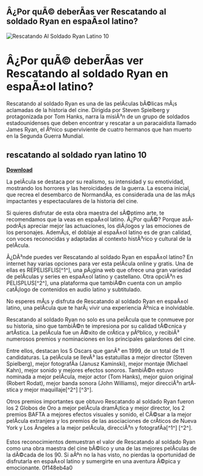 ## Â¿Por quÃ© deberÃ­as ver Rescatando al soldado Ryan en espaÃ±ol latino?

 
![Rescatando Al Soldado Ryan Latino 10](https://img.ksl.com/slc/2851/285186/28518682.jpg?filter=kslv2/responsive_top_sm)

 
# Â¿Por quÃ© deberÃ­as ver Rescatando al soldado Ryan en espaÃ±ol latino?
 
Rescatando al soldado Ryan es una de las pelÃ­culas bÃ©licas mÃ¡s aclamadas de la historia del cine. Dirigida por Steven Spielberg y protagonizada por Tom Hanks, narra la misiÃ³n de un grupo de soldados estadounidenses que deben encontrar y rescatar a un paracaidista llamado James Ryan, el Ãºnico superviviente de cuatro hermanos que han muerto en la Segunda Guerra Mundial.
 
## rescatando al soldado ryan latino 10


[**Download**](https://www.google.com/url?q=https%3A%2F%2Ftiurll.com%2F2tKWwY&sa=D&sntz=1&usg=AOvVaw3nIB54VMY5Z0T7QWZZvVSj)

 
La pelÃ­cula se destaca por su realismo, su intensidad y su emotividad, mostrando los horrores y las heroicidades de la guerra. La escena inicial, que recrea el desembarco de NormandÃ­a, es considerada una de las mÃ¡s impactantes y espectaculares de la historia del cine.
 
Si quieres disfrutar de esta obra maestra del sÃ©ptimo arte, te recomendamos que la veas en espaÃ±ol latino. Â¿Por quÃ©? Porque asÃ­ podrÃ¡s apreciar mejor las actuaciones, los diÃ¡logos y las emociones de los personajes. AdemÃ¡s, el doblaje al espaÃ±ol latino es de gran calidad, con voces reconocidas y adaptadas al contexto histÃ³rico y cultural de la pelÃ­cula.
 
Â¿DÃ³nde puedes ver Rescatando al soldado Ryan en espaÃ±ol latino? En internet hay varias opciones para ver esta pelÃ­cula online y gratis. Una de ellas es REPELISFLIS[^1^], una pÃ¡gina web que ofrece una gran variedad de pelÃ­culas y series en espaÃ±ol latino y castellano. Otra opciÃ³n es PELISPLUS[^2^], una plataforma que tambiÃ©n cuenta con un amplio catÃ¡logo de contenidos en audio latino y subtitulado.
 
No esperes mÃ¡s y disfruta de Rescatando al soldado Ryan en espaÃ±ol latino, una pelÃ­cula que te harÃ¡ vivir una experiencia Ãºnica e inolvidable.

Rescatando al soldado Ryan no solo es una pelÃ­cula que te conmueve por su historia, sino que tambiÃ©n te impresiona por su calidad tÃ©cnica y artÃ­stica. La pelÃ­cula fue un Ã©xito de crÃ­tica y pÃºblico, y recibiÃ³ numerosos premios y nominaciones en los principales galardones del cine.
 
Entre ellos, destacan los 5 Oscars que ganÃ³ en 1999, de un total de 11 candidaturas. La pelÃ­cula se llevÃ³ las estatuillas a mejor director (Steven Spielberg), mejor fotografÃ­a (Janusz Kaminski), mejor montaje (Michael Kahn), mejor sonido y mejores efectos sonoros. TambiÃ©n estuvo nominada a mejor pelÃ­cula, mejor actor (Tom Hanks), mejor guion original (Robert Rodat), mejor banda sonora (John Williams), mejor direcciÃ³n artÃ­stica y mejor maquillaje[^2^] [^3^].
 
Otros premios importantes que obtuvo Rescatando al soldado Ryan fueron los 2 Globos de Oro a mejor pelÃ­cula dramÃ¡tica y mejor director, los 2 premios BAFTA a mejores efectos visuales y sonido, el CÃ©sar a la mejor pelÃ­cula extranjera y los premios de las asociaciones de crÃ­ticos de Nueva York y Los Ãngeles a la mejor pelÃ­cula, direcciÃ³n y fotografÃ­a[^1^] [^2^].
 
Estos reconocimientos demuestran el valor de Rescatando al soldado Ryan como una obra maestra del cine bÃ©lico y una de las mejores pelÃ­culas de la dÃ©cada de los 90. Si aÃºn no la has visto, no pierdas la oportunidad de disfrutarla en espaÃ±ol latino y sumergirte en una aventura Ã©pica y emocionante.
 0f148eb4a0
